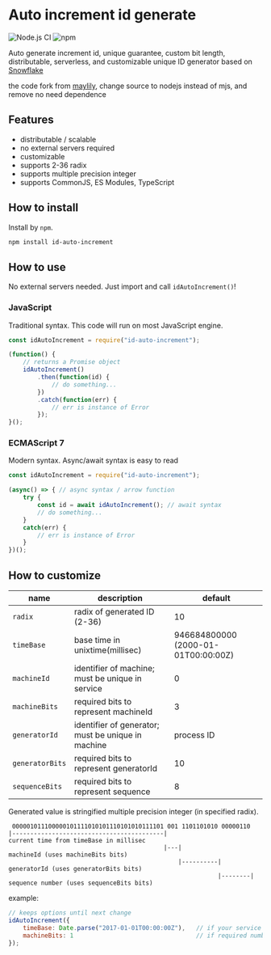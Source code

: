# Auto increment id generate

![Node.js CI](https://github.com/theowenyoung/id-auto-increment/workflows/Node.js%20CI/badge.svg)
![npm](https://img.shields.io/npm/v/id-auto-increment)


Auto generate increment id, unique guarantee, custom bit length, distributable, serverless, and customizable unique ID generator based on [Snowflake](https://github.com/twitter/snowflake/tree/snowflake-2010/)

the code fork from [maylily](https://github.com/shimataro/maylily), change source to nodejs instead of mjs, and remove no need dependence

## Features

* distributable / scalable
* no external servers required
* customizable
* supports 2-36 radix
* supports multiple precision integer
* supports CommonJS, ES Modules, TypeScript

## How to install

Install by `npm`.

```bash
npm install id-auto-increment
```

## How to use

No external servers needed.
Just import and call `idAutoIncrement()`!

### JavaScript

Traditional syntax.
This code will run on most JavaScript engine.

```javascript
const idAutoIncrement = require("id-auto-increment");

(function() {
    // returns a Promise object
    idAutoIncrement()
        .then(function(id) {
            // do something...
        })
        .catch(function(err) {
            // err is instance of Error
        });
}();
```

### ECMAScript 7

Modern syntax.
Async/await syntax is easy to read

```javascript
const idAutoIncrement = require("id-auto-increment");

(async() => { // async syntax / arrow function
    try {
        const id = await idAutoIncrement(); // await syntax
        // do something...
    }
    catch(err) {
        // err is instance of Error
    }
})();
```


## How to customize

| name | description | default |
|------|-------------|---------|
| `radix` | radix of generated ID (2-36) | 10 |
| `timeBase` | base time in unixtime(millisec) | 946684800000 (2000-01-01T00:00:00Z) |
| `machineId` | identifier of machine; must be unique in service | 0 |
| `machineBits` | required bits to represent machineId | 3 |
| `generatorId` | identifier of generator; must be unique in machine | process ID |
| `generatorBits` | required bits to represent generatorId | 10 |
| `sequenceBits` | required bits to represent sequence | 8 |

Generated value is stringified multiple precision integer (in specified radix).

```
 000001011100000101111010101110101010111101 001 1101101010 00000110
|------------------------------------------|                         current time from timeBase in millisec
                                           |---|                     machineId (uses machineBits bits)
                                               |----------|          generatorId (uses generatorBits bits)
                                                          |--------| sequence number (uses sequenceBits bits)
```

example:

```javascript
// keeps options until next change
idAutoIncrement({
    timeBase: Date.parse("2017-01-01T00:00:00Z"),   // if your service starts in 2017, this is enough.
    machineBits: 1                                  // if required number machines are up to 2, this is enough.
});
```

